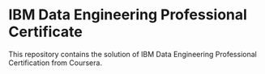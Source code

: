 # IBM Data Engineering Professional Certificate

This repository contains the solution of IBM Data Engineering Professional Certification from Coursera.
